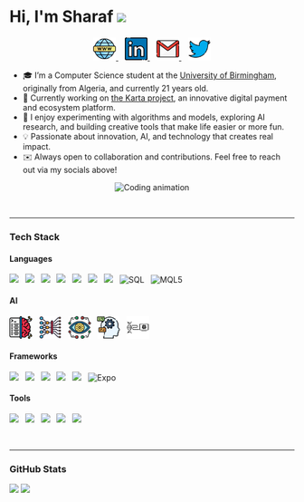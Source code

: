 # Hi, I'm Sharaf <img src="https://media.giphy.com/media/hvRJCLFzcasrR4ia7z/giphy.gif" width="40px">

<p align="center" style="margin-top: 20px;">
  <a href="https://sharafboukhezer.com" target="_blank">
    <img src="https://github.com/sharafedd/sharafedd/blob/main/src/website.png" alt="Website" height="40" title="Personal Website" />
  </a>
  &nbsp;&nbsp;
  <a href="https://www.linkedin.com/in/sharaf-boukhezer/" target="_blank">
    <img src="https://github.com/sharafedd/sharafedd/blob/main/src/linkedin.png" alt="LinkedIn" height="40" title="LinkedIn" />
  </a>
  &nbsp;&nbsp;
  <a href="mailto:sharaf.boukhezer@gmail.com" target="_blank">
    <img src="https://github.com/sharafedd/sharafedd/blob/main/src/gmail.png" alt="Gmail" height="40" title="Gmail" />
  </a>
  &nbsp;&nbsp;
  <a href="https://twitter.com/SharafBoukhezer" target="_blank">
    <img src="https://github.com/sharafedd/sharafedd/blob/main/src/twitter.png" alt="Twitter" height="40" title="Twitter" />
  </a>
</p>


- 🎓 I’m a Computer Science student at the [University of Birmingham](https://www.birmingham.ac.uk), originally from Algeria, and currently 21 years old.  
- 💼 Currently working on [the Karta project](https://www.bftscalgeria.com/karta), an innovative digital payment and ecosystem platform.  
- 🔬 I enjoy experimenting with algorithms and models, exploring AI research, and building creative tools that make life easier or more fun.  
- 💡 Passionate about innovation, AI, and technology that creates real impact.  
- ✉️ Always open to collaboration and contributions. Feel free to reach out via my socials above!

<p align="center">
  <img src="https://media4.giphy.com/media/v1.Y2lkPTc5MGI3NjExbXRya2xxZGVvdGt6b3Z1djliZ2VhazkwM2g2ODN3aGF6b3B4cTZkbCZlcD12MV9pbnRlcm5hbF9naWZfYnlfaWQmY3Q9Zw/H03PuVdwREB21ANkLX/giphy.gif" height="200" alt="Coding animation" />
</p>


<br>
<hr>


### Tech Stack

#### Languages
<p align="left">
  <img src="https://skillicons.dev/icons?i=python" height="40" /> &nbsp;
  <img src="https://skillicons.dev/icons?i=java" height="40" /> &nbsp;
  <img src="https://skillicons.dev/icons?i=c" height="40" /> &nbsp;
  <img src="https://cdn.jsdelivr.net/gh/devicons/devicon/icons/haskell/haskell-original.svg" height="40" /> &nbsp;
  <img src="https://skillicons.dev/icons?i=html" height="40" /> &nbsp;
  <img src="https://skillicons.dev/icons?i=css" height="40" /> &nbsp;
  <img src="https://skillicons.dev/icons?i=javascript" height="40" /> &nbsp;
  <img src="https://cdn.jsdelivr.net/gh/devicons/devicon/icons/mysql/mysql-original.svg" height="40" title="SQL" /> &nbsp;
  <img src="https://upload.wikimedia.org/wikipedia/commons/b/b1/MQL5_Community_Logo.png" height="40" title="MQL5" /> &nbsp;
</p>

#### AI
<p align="left">
  <img src="src/ML.png" height="40" title="Machine Learning" /> &nbsp;
  <img src="src/DL.png" height="40" title="Deep Learning" /> &nbsp;
  <img src="src/CV.png" height="40" title="Computer Vision" /> &nbsp;
  <img src="src/NLP.png" height="40" title="Natural Language Processing" /> &nbsp;
  <img src="src/EC.png" height="40" title="Evolutionary Computation" />
</p>

#### Frameworks
<p align="left">
  <img src="https://skillicons.dev/icons?i=react" height="40" /> &nbsp;
  <img src="https://skillicons.dev/icons?i=nextjs" height="40" /> &nbsp;
  <img src="https://skillicons.dev/icons?i=angular" height="40" /> &nbsp;
  <img src="https://skillicons.dev/icons?i=pytorch" height="40" /> &nbsp;
  <img src="https://skillicons.dev/icons?i=tailwind" height="40" /> &nbsp;
  <img src="https://www.vectorlogo.zone/logos/expoio/expoio-icon.svg" height="40" title="Expo" />
</p>

#### Tools
<p align="left">
  <img src="https://skillicons.dev/icons?i=supabase" height="40" /> &nbsp;
  <img src="https://skillicons.dev/icons?i=git" height="40" /> &nbsp;
  <img src="https://skillicons.dev/icons?i=vscode" height="40" /> &nbsp;
  <img src="https://skillicons.dev/icons?i=mongodb" height="40" /> &nbsp;
  <img src="https://skillicons.dev/icons?i=postgresql" height="40" />
</p>

<br>
<hr>


### GitHub Stats

<p align="left">
  <img src="https://github-readme-stats.vercel.app/api?username=sharafedd&show_icons=true&theme=github_dark&hide_border=true" height="160" />
  <img src="https://github-readme-stats.vercel.app/api/top-langs/?username=sharafedd&layout=compact&theme=github_dark&hide_border=true" height="160" />
</p>

